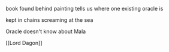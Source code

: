 book found behind painting tells us where one existing oracle is

kept in chains screaming at the sea

Oracle doesn't know about Mala

[[Lord Dagon]] 